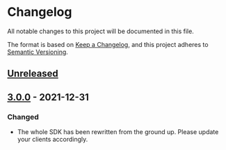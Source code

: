 # Changelog

All notable changes to this project will be documented in this file.

The format is based on [Keep a Changelog](https://keepachangelog.com/en/1.0.0/),
and this project adheres to [Semantic Versioning](https://semver.org/spec/v2.0.0.html).

## [Unreleased]

## [3.0.0] - 2021-12-31

### Changed

- The whole SDK has been rewritten from the ground up. Please update your clients accordingly.

[Unreleased]: https://github.com/UpCloudLtd/upcloud-cli/compare/v3.0.0...HEAD
[3.0.0]: https://github.com/UpCloudLtd/upcloud-cli/releases/tag/v3.0.0
